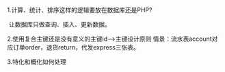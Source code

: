 1.计算、统计、排序这样的逻辑要放在数据库还是PHP?

​	让数据库只做查询、插入、更新数据。

2.使用复合主键还是没有意义的主键id-->主键设计原则
​	情景：流水表account对应订单order，退货return，代发express三张表。

3.特化和概化如何处理

​		

